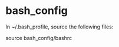 bash_config
===========

In ~/.bash_profile, source the following files:

source bash_config/bashrc


